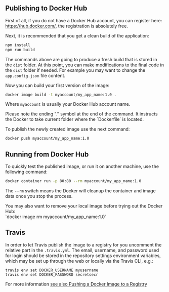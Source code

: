 
## Publishing to Docker Hub

First of all, if you do not have a Docker Hub account, you can register here: https://hub.docker.com/, the registration is absolutely free.

Next, it is recommended that you get a clean build of the application:

```sh
npm install
npm run build
```

The commands above are going to produce a fresh build that is stored in the `dist` folder.
At this point, you can make modifications to the final code in the `dist` folder if needed.
For example you may want to change the `app.config.json` file content.

Now you can build your first version of the image:

```sh
docker image build -t myaccount/my_app_name:1.0 .
```

Where `myaccount` is usually your Docker Hub account name.

<p class="warning">
Please note the ending "." symbol at the end of the command. It instructs the Docker to take current folder where the `Dockerfile` is located.
</p>

To publish the newly created image use the next command:

```sh
docker push myaccount/my_app_name:1.0
```

## Running from Docker Hub

To quickly test the published image, or run it on another machine, use the following command:

```sh
docker container run -p 80:80 --rm myaccount/my_app_name:1.0
```

The `--rm` switch means the Docker will cleanup the container and image data once you stop the process.

<p class="tip">
You may also want to remove your local image before trying out the Docker Hub:<br>
`docker image rm myaccount/my_app_name:1.0`
</p>

## Travis

In order to let Travis publish the image to a registry for you uncomment the relative part in the `.travis.yml`.
The email, username, and password used for login should be stored in the repository settings environment variables, which may be set up through the web or locally via the Travis CLI, e.g.:

```
travis env set DOCKER_USERNAME myusername
travis env set DOCKER_PASSWORD secretsecr
```

For more information [see also Pushing a Docker Image to a Registry ](https://docs.travis-ci.com/user/docker/)

